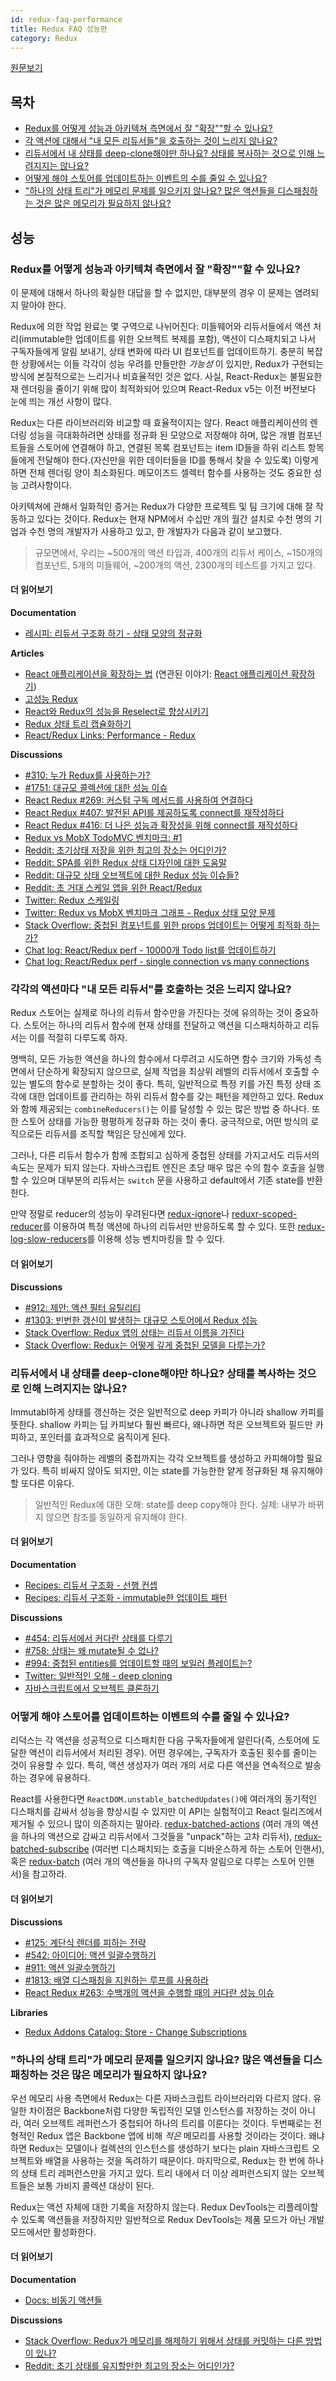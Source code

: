 ```yaml
---
id: redux-faq-performance
title: Redux FAQ 성능편
category: Redux
---
```


[원문보기](http://redux.js.org/docs/faq/Performance.html)
## 목차

 - [Redux를 어떻게 성능과 아키텍쳐 측면에서 잘 "확장""할 수 있나요?](#performance-scaling)
 - [각 액션에 대해서 "내 모든 리듀서들"을 호출하는 것이 느리지 않나요?](#performance-all-reducers)
 - [리듀서에서 내 상태를 deep-clone해야만 하나요? 상태를 복사하는 것으로 인해 느려지지는 않나요?](#performance-clone-state)
 - [어떻게 해야 스토어를 업데이트하는 이벤트의 수를 줄일 수 있나요?](#performance-update-events)
 - ["하나의 상태 트리"가 메모리 문제를 일으키지 않나요? 많은 액션들을 디스패칭하는 것은 많은 메모리가 필요하지 않나요?](#performance-state-memory)


## 성능

<a id="performance-scaling"></a>
### Redux를 어떻게 성능과 아키텍쳐 측면에서 잘 "확장""할 수 있나요?

이 문제에 대해서 하나의 확실한 대답을 할 수 없지만, 대부분의 경우 이 문제는 염려되지 말아야 한다.

Redux에 의한 작업 완료는 몇 구역으로 나뉘어진다: 미들웨어와 리듀서들에서 액션 처리(immutable한 업데이트를 위한 오브젝트 복제를 포함), 액션이 디스패치되고 나서 구독자들에게 알림 보내기, 상태 변화에 따라 UI 컴포넌트를 업데이트하기. 충분히 복잡한 상황에서는 이들 각각이 성능 우려를 만들만한 *가능성* 이 있지만, Redux가 구현되는 방식에 본질적으로는 느리거나 비효율적인 것은 없다. 사실, React-Redux는 불필요한 재 렌더링을 줄이기 위해 많이 최적화되어 있으며 React-Redux v5는 이전 버전보다 눈에 띄는 개선 사항이 많다.

Redux는 다른 라이브러리와 비교할 때 효율적이지는 않다. React 애플리케이션의 렌더링 성능을 극대화하려면 상태를 정규화 된 모양으로 저장해야 하며, 많은 개별 컴포넌트들을 스토어에 연결해야 하고, 연결된 목록 컴포넌트는 item ID들을 하위 리스트 항목들에게 전달해야 한다.(자신만을 위한 데이터들을 ID를 통해서 찾을 수 있도록) 이렇게 하면 전체 렌더링 양이 최소화된다. 메모이즈드 셀렉터 함수를 사용하는 것도 중요한 성능 고려사항이다.

아키텍쳐에 관해서 일화적인 증거는 Redux가 다양한 프로젝트 및 팀 크기에 대해 잘 작동하고 있다는 것이다. Redux는 현재 NPM에서 수십만 개의 월간 설치로 수천 명의 기업과 수천 명의 개발자가 사용하고 있고, 한 개발자가 다음과 같이 보고했다.

> 규모면에서, 우리는 ~500개의 액션 타입과, 400개의 리듀서 케이스, ~150개의 컴포넌트, 5개의 미들웨어, ~200개의 액션, 2300개의 테스트를 가지고 있다.

#### 더 읽어보기

**Documentation**
 - [레시피: 리듀서 구조화 하기 - 상태 모양의 정규화](http://redux.js.org/docs/recipes/reducers/NormalizingStateShape.md)


**Articles**
 - [React 애플리케이션을 확장하는 법](https://www.smashingmagazine.com/2016/09/how-to-scale-react-applications/) (연관된 이야기: [React 애플리케이션 확장하기](https://vimeo.com/168648012))
 - [고성능 Redux](http://somebody32.github.io/high-performance-redux/)
 - [React와 Redux의 성능을 Reselect로 향상시키기](http://blog.rangle.io/react-and-redux-performance-with-reselect/)
 - [Redux 상태 트리 캡슐화하기](http://randycoulman.com/blog/2016/09/13/encapsulating-the-redux-state-tree/)
 - [React/Redux Links: Performance - Redux](https://github.com/markerikson/react-redux-links/blob/master/react-performance.md#redux-performance)

**Discussions**
 - [#310: 누가 Redux를 사용하는가?](https://github.com/reactjs/redux/issues/310)
 - [#1751: 대규모 콜렉션에 대한 성능 이슈](https://github.com/reactjs/redux/issues/1751)
 - [React Redux #269: 커스텀 구독 메서드를 사용하여 연결하다](https://github.com/reactjs/react-redux/issues/269)
 - [React Redux #407: 발전된 API를 제공하도록 connect를 재작성하다](https://github.com/reactjs/react-redux/issues/407)
 - [React Redux #416: 더 나은 성능과 확장성을 위해 connect를 재작성하다](https://github.com/reactjs/react-redux/pull/416)
 - [Redux vs MobX TodoMVC 벤치마크: #1](https://github.com/mweststrate/redux-todomvc/pull/1)
 - [Reddit: 초기상태 저장을 위한 최고의 장소는 어디인가?](https://www.reddit.com/r/reactjs/comments/47m9h5/whats_the_best_place_to_keep_the_initial_state/)
 - [Reddit: SPA를 위한 Redux 상태 디자인에 대한 도움말 ](https://www.reddit.com/r/reactjs/comments/48k852/help_designing_redux_state_for_a_single_page/)
 - [Reddit: 대규모 상태 오브젝트에 대한 Redux 성능 이슈들?](https://www.reddit.com/r/reactjs/comments/41wdqn/redux_performance_issues_with_a_large_state_object/)
 - [Reddit: 초 거대 스케일 앱을 위한 React/Redux](https://www.reddit.com/r/javascript/comments/49box8/reactredux_for_ultra_large_scale_apps/)
 - [Twitter: Redux 스케일링](https://twitter.com/NickPresta/status/684058236828266496)
 - [Twitter: Redux vs MobX 벤치마크 그래프 - Redux 상태 모양 문제](https://twitter.com/dan_abramov/status/720219615041859584)
 - [Stack Overflow: 중첩된 컴포넌트를 위한 props 업데이트는 어떻게 최적화 하는가?](http://stackoverflow.com/questions/37264415/how-to-optimize-small-updates-to-props-of-nested-component-in-react-redux)
 - [Chat log: React/Redux perf - 10000개 Todo list를 업데이트하기](https://gist.github.com/markerikson/53735e4eb151bc228d6685eab00f5f85)
 - [Chat log: React/Redux perf - single connection vs many connections](https://gist.github.com/markerikson/6056565dd65d1232784bf42b65f8b2ad)


<a id="performance-all-reducers"></a>
### 각각의 액션마다 "내 모든 리듀서"를 호출하는 것은 느리지 않나요?

Redux 스토어는 실제로 하나의 리듀서 함수만을 가진다는 것에 유의하는 것이 중요하다. 스토어는 하나의 리듀서 함수에 현재 상태를 전달하고 액션을 디스패치하하고 리듀서는 이를 적절히 다루도록 하자.

명백히, 모든 가능한 액션을 하나의 함수에서 다루려고 시도하면 함수 크기와 가독성 측면에서 단순하게 확장되지 않으므로, 실제 작업을 최상위 레벨의 리듀서에서 호출할 수 있는 별도의 함수로 분할하는 것이 좋다. 특히, 일반적으로 특정 키를 가진 특정 상태 조각에 대한 업데이트를 관리하는 하위 리듀서 함수를 갖는 패턴을 제안하고 있다. Redux와 함께 제공되는 `combineReducers()`는 이를 달성할 수 있는 많은 방법 중 하나다. 또한 스토어 상태를 가능한 평평하게 정규화 하는 것이 좋다. 궁극적으로, 어떤 방식의 로직으로든 리듀서를 조직할 책임은 당신에게 있다.

그러나, 다른 리듀서 함수가 함께 조합되고 심하게 중첩된 상태를 가지고서도 리듀서의 속도는 문제가 되지 않는다. 자바스크립트 엔진은 초당 매우 많은 수의 함수 호출을 실행할 수 있으며 대부분의 리듀서는 `switch` 문을 사용하고 default에서 기존 state를 반환한다.

만약 정말로 reducer의 성능이 우려된다면 [redux-ignore](https://github.com/omnidan/redux-ignore)나  [reduxr-scoped-reducer](https://github.com/chrisdavies/reduxr-scoped-reducer)를 이용하여 특정 액션에 하나의 리듀서만 반응하도록 할 수 있다. 또한 [redux-log-slow-reducers](https://github.com/michaelcontento/redux-log-slow-reducers)를 이용해 성능 벤치마킹을 할 수 있다.

#### 더 읽어보기

**Discussions**
 - [#912: 제안: 액션 필터 유틸리티](https://github.com/reactjs/redux/issues/912)
 - [#1303: 빈번한 갱신이 발생하는 대규모 스토어에서 Redux 성능](https://github.com/reactjs/redux/issues/1303)
 - [Stack Overflow: Redux 앱의 상태는 리듀서 이름을 가진다](http://stackoverflow.com/questions/35667775/state-in-redux-react-app-has-a-property-with-the-name-of-the-reducer/35674297)
 - [Stack Overflow: Redux는 어떻게 깊게 중첩된 모델을 다루는가?](http://stackoverflow.com/questions/34494866/how-does-redux-deals-with-deeply-nested-models/34495397)


<a id="performance-clone-state"></a>
### 리듀서에서 내 상태를 deep-clone해야만 하나요? 상태를 복사하는 것으로 인해 느려지지는 않나요?

Immutabl하게 상태를 갱신하는 것은 일반적으로 deep 카피가 아니라 shallow 카피를 뜻한다. shallow 카피는 딥 카피보다 훨씬 빠르다, 왜나하면 적은 오브젝트와 필드만 카피하고, 포인터를 효과적으로 움직이게 된다.

그러나 영향을 줘야하는 레벨의 중첩까지는 각각 오브젝트를 생성하고 카피해야할 필요가 있다. 특히 비싸지 않아도 되지만, 이는 state를 가능한한 얕게 정규화된 채 유지해야할 또다른 이유다.

> 일반적인 Redux에 대한 오해: state를 deep copy해야 한다. 실제: 내부가 바뀌지 않으면 참조를 동일하게 유지해야 한다.

#### 더 읽어보기

**Documentation**
 - [Recipes: 리듀서 구조화 - 선행 컨셉](http://redux.js.org/docs/recipes/reducers/PrerequisiteConcepts.md)
 - [Recipes: 리듀서 구조화 - immutable한 업데이트 패턴](http://redux.js.org/docs/recipes/reducers/ImmutableUpdatePatterns.md)

**Discussions**
 - [#454: 리듀서에서 커다란 상태를 다루기](https://github.com/reactjs/redux/issues/454)
 - [#758: 상태는 왜 mutate될 수 없나?](https://github.com/reactjs/redux/issues/758)
 - [#994: 중첩된 entities를 업데이트할 때의 보일러 플레이트는?](https://github.com/reactjs/redux/issues/994)
 - [Twitter: 일반적인 오해 - deep cloning](https://twitter.com/dan_abramov/status/688087202312491008)
 - [자바스크립트에서 오브젝트 클론하기](http://www.zsoltnagy.eu/cloning-objects-in-javascript/)


<a id="performance-update-events"></a>
### 어떻게 해야 스토어를 업데이트하는 이벤트의 수를 줄일 수 있나요?

리덕스는 각 액션을 성공적으로 디스패치한 다음 구독자들에게 알린다(즉, 스토어에 도달한 액션이 리듀서에서 처리된 경우). 어떤 경우에는, 구독자가 호출된 횟수를 줄이는 것이 유용할 수 있다. 특히, 액션 생성자가 여러 개의 서로 다른 액션을 연속적으로 발송하는 경우에 유용하다.

React를 사용한다면 `ReactDOM.unstable_batchedUpdates()`에 여러개의 동기적인 디스패치를 감싸서 성능을 향상시킬 수 있지만 이 API는 실험적이고 React 릴리즈에서 제거될 수 있으니 많이 의존하지는 말아라. [redux-batched-actions](https://github.com/tshelburne/redux-batched-actions) (여러 개의 액션을 하나의 액션으로 감싸고 리듀서에서 그것들을 "unpack"하는 고차 리듀서), [redux-batched-subscribe](https://github.com/tappleby/redux-batched-subscribe) (여러번 디스패치되는 호출을 디바운스하게 하는 스토어 인핸서), 혹은 [redux-batch](https://github.com/manaflair/redux-batch) (여러 개의 액션들을 하나의 구독자 알림으로 다루는 스토어 인핸서)을 참고하라.

#### 더 읽어보기

**Discussions**
 - [#125: 계단식 렌더를 피하는 전략](https://github.com/reactjs/redux/issues/125)
 - [#542: 아이디어: 액션 일괄수행하기](https://github.com/reactjs/redux/issues/542)
 - [#911: 액션 일괄수행하기](https://github.com/reactjs/redux/issues/911)
 - [#1813: 배열 디스패칭을 지원하는 루프를 사용하라 ](https://github.com/reactjs/redux/pull/1813)
 - [React Redux #263: 수백개의 액션을 수행할 때의 커다란 성능 이슈](https://github.com/reactjs/react-redux/issues/263)

**Libraries**
 - [Redux Addons Catalog: Store - Change Subscriptions](https://github.com/markerikson/redux-ecosystem-links/blob/master/store.md#store-change-subscriptions)


<a id="performance-state-memory"></a>
### "하나의 상태 트리"가 메모리 문제를 일으키지 않나요? 많은 액션들을 디스패칭하는 것은 많은 메모리가 필요하지 않나요?

우선 메모리 사용 측면에서 Redux는 다른 자바스크립트 라이브러리와 다르지 않다. 유일한 차이점은 Backbone처럼 다양한 독립적인 모델 인스턴스를 저장하는 것이 아니라, 여러 오브젝트 레퍼런스가 중첩되어 하나의 트리를 이룬다는 것이다. 두번째로는 전형적인 Redux 앱은 Backbone 앱에 비해 *적은* 메모리를 사용할 것이라는 것이다. 왜냐하면 Redux는 모델이나 컬렉션의 인스턴스를 생성하기 보다는 plain 자바스크립트 오브젝트와 배열을 사용하는 것을 독려하기 때문이다. 마지막으로, Redux는 한 번에 하나의 상태 트리 레퍼런스만을 가지고 있다. 트리 내에서 더 이상 레퍼런스되지 않는 오브젝트들은 보통 가비지 콜렉션 대상이 된다.

Redux는 액션 자체에 대한 기록을 저장하지 않는다. Redux DevTools는 리플레이할 수 있도록 액션들을 저장하지만 일반적으로 Redux DevTools는 제품 모드가 아닌 개발 모드에서만 활성화한다.

#### 더 읽어보기

**Documentation**
 - [Docs: 비동기 액션들 ](http://redux.js.org/docs/advanced/AsyncActions.md)

**Discussions**
 - [Stack Overflow: Redux가 메모리를 해제하기 위해서 상태를 커밋하는 다른 방법이 있나?](http://stackoverflow.com/questions/35627553/is-there-any-way-to-commit-the-state-in-redux-to-free-memory/35634004)
 - [Reddit: 초기 상태를 유지할만한 최고의 장소는 어디인가?](https://www.reddit.com/r/reactjs/comments/47m9h5/whats_the_best_place_to_keep_the_initial_state/)
